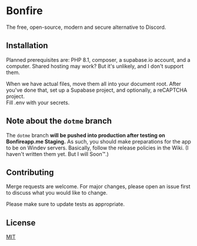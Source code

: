 # Bonfire

The free, open-source, modern and secure alternative to Discord.

## Installation

Planned prerequisites are: PHP 8.1, composer, a supabase.io account, and a computer. Shared hosting may work? But it's unlikely, and I don't support them.

When we have actual files, move them all into your document root. After you've done that, set up a Supabase project, and optionally, a reCAPTCHA project.  
Fill .env with your secrets.

## Note about the `dotme` branch

The `dotme` branch **will be pushed into production after testing on Bonfireapp.me Staging.** As such, you should make preparations for the app to be on Windev servers. Basically, follow the release policies in the Wiki. (I haven't written them yet. But I will Soon™.)

## Contributing
Merge requests are welcome. For major changes, please open an issue first to discuss what you would like to change.

Please make sure to update tests as appropriate.

## License
[MIT](https://choosealicense.com/licenses/mit/)

